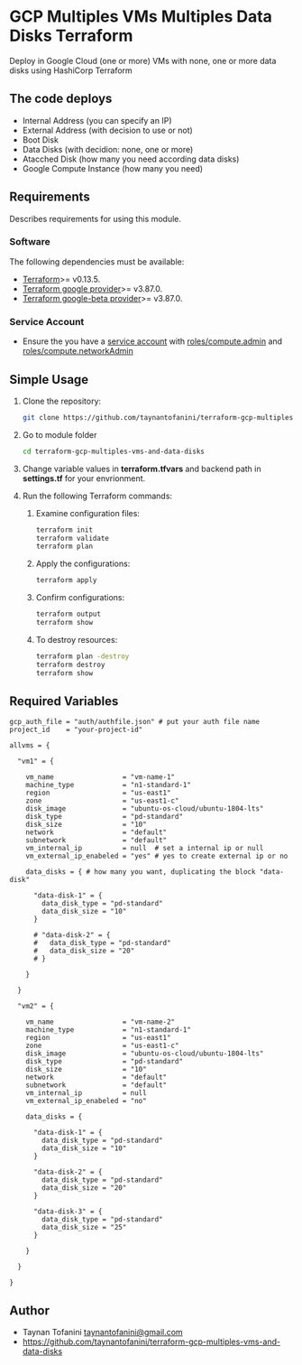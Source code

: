 # **GCP Multiples VMs Multiples Data Disks Terraform** #

Deploy in Google Cloud (one or more) VMs with none, one or more data disks using HashiCorp Terraform

## The code deploys ##

* Internal Address (you can specify an IP)
* External Address (with decision to use or not)
* Boot Disk
* Data Disks (with decidion: none, one or more)
* Atacched Disk (how many you need according data disks)
* Google Compute Instance (how many you need)

## **Requirements** ##

Describes requirements for using this module.

### Software ###

The following dependencies must be available:

* [Terraform](https://www.terraform.io/downloads.html)>= v0.13.5.
* [Terraform google provider](https://registry.terraform.io/providers/hashicorp/google/latest/docs)>= v3.87.0.
* [Terraform google-beta provider](https://registry.terraform.io/providers/hashicorp/google/latest/docs)>= v3.87.0.

### Service Account ###

* Ensure the you have a [service account](https://cloud.google.com/iam/docs/creating-managing-service-accounts) with [roles/compute.admin](https://cloud.google.com/iam/docs/understanding-roles#compute-engine-roles) and [roles/compute.networkAdmin](https://cloud.google.com/iam/docs/understanding-roles#compute-engine-roles)

## **Simple Usage** ##

1. Clone the repository:

    ```bash
    git clone https://github.com/taynantofanini/terraform-gcp-multiples-vms-and-data-disks.git
    ```

2. Go to module folder

    ```bash
    cd terraform-gcp-multiples-vms-and-data-disks
    ```

3. Change variable values in **terraform.tfvars** and backend path in **settings.tf** for your envrionment.

4. Run the following Terraform commands:

    1. Examine configuration files:

        ```bash
        terraform init
        terraform validate
        terraform plan
        ```

    2. Apply the configurations:

        ```bash
        terraform apply
        ```

    3. Confirm configurations:

        ```bash
        terraform output
        terraform show
        ```

    4. To destroy resources:

        ```bash
        terraform plan -destroy
        terraform destroy
        terraform show
        ```

## Required Variables ##

```hcl
gcp_auth_file = "auth/authfile.json" # put your auth file name
project_id    = "your-project-id"

allvms = {

  "vm1" = {

    vm_name                 = "vm-name-1"
    machine_type            = "n1-standard-1"
    region                  = "us-east1"
    zone                    = "us-east1-c"
    disk_image              = "ubuntu-os-cloud/ubuntu-1804-lts"
    disk_type               = "pd-standard"
    disk_size               = "10"
    network                 = "default"
    subnetwork              = "default"
    vm_internal_ip          = null  # set a internal ip or null
    vm_external_ip_enabeled = "yes" # yes to create external ip or no

    data_disks = { # how many you want, duplicating the block "data-disk"

      "data-disk-1" = {
        data_disk_type = "pd-standard"
        data_disk_size = "10"
      }

      # "data-disk-2" = {
      #   data_disk_type = "pd-standard"
      #   data_disk_size = "20"
      # }

    }

  }

  "vm2" = {

    vm_name                 = "vm-name-2"
    machine_type            = "n1-standard-1"
    region                  = "us-east1"
    zone                    = "us-east1-c"
    disk_image              = "ubuntu-os-cloud/ubuntu-1804-lts"
    disk_type               = "pd-standard"
    disk_size               = "10"
    network                 = "default"
    subnetwork              = "default"
    vm_internal_ip          = null
    vm_external_ip_enabeled = "no"

    data_disks = {

      "data-disk-1" = {
        data_disk_type = "pd-standard"
        data_disk_size = "10"
      }

      "data-disk-2" = {
        data_disk_type = "pd-standard"
        data_disk_size = "20"
      }

      "data-disk-3" = {
        data_disk_type = "pd-standard"
        data_disk_size = "25"
      }

    }

  }

}
```

## **Author** ##

* Taynan Tofanini <taynantofanini@gmail.com>
* <https://github.com/taynantofanini/terraform-gcp-multiples-vms-and-data-disks>
